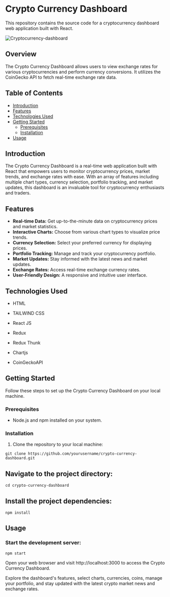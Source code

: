 # Crypto Currency Dashboard

This repository contains the source code for a cryptocurrency dashboard web application built with React.

![Cryptocurrency-dashboard](https://github.com/sreeramss/Crypto-Currency-Dashboard/assets/89720320/055efc64-db02-4159-91e4-7f3c47f253d5)

## Overview

The Crypto Currency Dashboard allows users to view exchange rates for various cryptocurrencies and perform currency conversions. It utilizes the CoinGecko API to fetch real-time exchange rate data.

## Table of Contents
- [Introduction](#introduction)
- [Features](#features)
- [Technologies Used](#technologies-used)
- [Getting Started](#getting-started)
  - [Prerequisites](#prerequisites)
  - [Installation](#installation)
- [Usage](#usage)


## Introduction
The Crypto Currency Dashboard is a real-time web application built with React that empowers users to monitor cryptocurrency prices, market trends, and exchange rates with ease. With an array of features including multiple chart types, currency selection, portfolio tracking, and market updates, this dashboard is an invaluable tool for cryptocurrency enthusiasts and traders.

## Features
- **Real-time Data:** Get up-to-the-minute data on cryptocurrency prices and market statistics.
- **Interactive Charts:** Choose from various chart types to visualize price trends.
- **Currency Selection:** Select your preferred currency for displaying prices.
- **Portfolio Tracking:** Manage and track your cryptocurrency portfolio.
- **Market Updates:** Stay informed with the latest news and market updates.
- **Exchange Rates:** Access real-time exchange currency rates.
- **User-Friendly Design:** A responsive and intuitive user interface.

## Technologies Used

- HTML

- TAILWIND CSS

- React JS

- Redux

- Redux Thunk

- Chartjs

- CoinGeckoAPI

## Getting Started
Follow these steps to set up the Crypto Currency Dashboard on your local machine.

### Prerequisites
- Node.js and npm installed on your system.

### Installation
1. Clone the repository to your local machine:
```shell
git clone https://github.com/yourusername/crypto-currency-dashboard.git
```
## Navigate to the project directory:

```shell
cd crypto-currency-dashboard
```
## Install the project dependencies:

```shell
npm install
```
## Usage
### Start the development server:

```shell
npm start
```
Open your web browser and visit http://localhost:3000 to access the Crypto Currency Dashboard.

Explore the dashboard's features, select charts, currencies, coins, manage your portfolio, and stay updated with the latest crypto market news and exchange rates.
